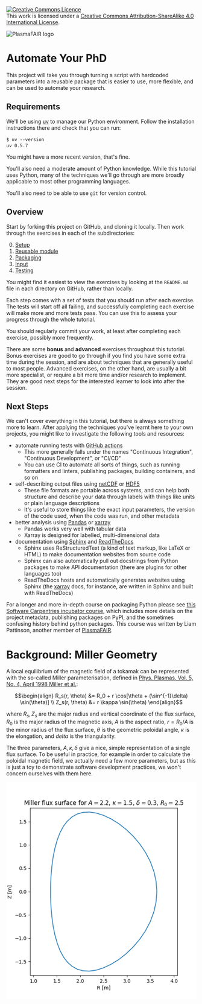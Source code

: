 <a rel="license" href="http://creativecommons.org/licenses/by-sa/4.0/">
<img alt="Creative Commons Licence" style="border-width:0" src="https://i.creativecommons.org/l/by-sa/4.0/88x31.png" />
</a>
<br />This work is licensed under a <a rel="license"
href="http://creativecommons.org/licenses/by-sa/4.0/">Creative Commons
Attribution-ShareAlike 4.0 International License</a>.

![PlasmaFAIR logo](https://plasmafair.github.io/images/full_plus_small_logo.png)


Automate Your PhD
=================

This project will take you through turning a script with hardcoded
parameters into a reusable package that is easier to use, more
flexible, and can be used to automate your research.

Requirements
------------

We'll be using [uv](https://docs.astral.sh/uv/) to manage our Python
environment. Follow the installation instructions there and check that
you can run:

```console
$ uv --version
uv 0.5.7
```

You might have a more recent version, that's fine.

You'll also need a moderate amount of Python knowledge. While this
tutorial uses Python, many of the techniques we'll go through are more
broadly applicable to most other programming languages.

You'll also need to be able to use `git` for version control.

Overview
--------

Start by forking this project on GitHub, and cloning it locally. Then
work through the exercises in each of the subdirectories:

0. [Setup](0_setup)
1. [Reusable module](1_resuable_module)
2. [Packaging](2_packaging)
3. [Input](3_inputs)
4. [Testing](4_testing)

You might find it easiest to view the exercises by looking at the
`README.md` file in each directory on GitHub, rather than locally.

Each step comes with a set of tests that you should run after each
exercise. The tests will start off all failing, and successfully
completing each exercise will make more and more tests pass. You can
use this to assess your progress through the whole tutorial.

You should regularly commit your work, at least after completing each
exercise, possibly more frequently.

There are some **bonus** and **advanced** exercises throughout this
tutorial. Bonus exercises are good to go through if you find you have
some extra time during the session, and are about techniques that are
generally useful to most people. Advanced exercises, on the other
hand, are usually a bit more specialist, or require a bit more time
and/or research to implement. They are good next steps for the
interested learner to look into after the session.

Next Steps
----------

We can't cover everything in this tutorial, but there is always
something more to learn. After applying the techniques you've learnt
here to your own projects, you might like to investigate the following
tools and resources:

- automate running tests with [GitHub actions][actions]
    - This more generally falls under the names "Continuous Integration",
      "Continuous Development", or "CI/CD"
    - You can use CI to automate all sorts of things, such as
      running formatters and linters, publishing packages, building
      containers, and so on
- self-describing output files using [netCDF][netcdf] or [HDF5][hdf5]
    - These file formats are portable across systems, and can help
      both structure and describe your data through labels with things
      like units or plain language descriptions
    - It's useful to store things like the exact input parameters, the
      version of the code used, when the code was run, and other
      metadata
- better analysis using [Pandas][pandas] or [xarray][xarray]
    - Pandas works very well with tabular data
    - Xarray is designed for labelled, multi-dimensional data
- documentation using [Sphinx][sphinx] and [ReadTheDocs][rtd]
    - Sphinx uses ReStructuredText (a kind of text markup, like LaTeX
      or HTML) to make documentation websites from source code
    - Sphinx can also automatically pull out docstrings from Python
      packages to make API documentation (there are plugins for other
      languages too)
    - ReadTheDocs hosts and automatically generates websites using
      Sphinx (the [xarray][xarray] docs, for instance, are written in
      Sphinx and built with ReadTheDocs)

For a longer and more in-depth course on packaging Python please see
[this Software Carpentries incubator course][python_packaging], which
includes more details on the project metadata, publishing packages on
PyPI, and the sometimes confusing history behind python packages. This
course was written by Liam Pattinson, another member of
[PlasmaFAIR][plasmafair].

[actions]: https://docs.github.com/en/actions
[netcdf]: https://www.unidata.ucar.edu/software/netcdf/
[hdf5]: https://www.hdfgroup.org/solutions/hdf5/
[pandas]: https://pandas.pydata.org
[xarray]: https://docs.xarray.dev/en/stable/
[sphinx]: https://www.sphinx-doc.org/en/master/
[rtd]: https://readthedocs.org
[python_packaging]: https://carpentries-incubator.github.io/python_packaging/index.html
[plasmafair]: https://plasmafair.github.io

Background: Miller Geometry
===========================

A local equilibrium of the magnetic field of a tokamak can be
represented with the so-called Miller parameterisation, defined in
[Phys. Plasmas, Vol. 5, No. 4, April 1998 Miller et al.][1]:


```math
\begin{align}
R_s(r, \theta) &= R_0 + r \cos[\theta + (\sin^{-1}\delta) \sin(\theta)] \\
Z_s(r, \theta) &= r \kappa \sin(\theta)
\end{align}
```

where $`R_s, Z_s`$ are the major radius and vertical coordinate of the
flux surface, $`R_0`$ is the major radius of the magnetic axis, $`A`$
is the aspect ratio, $`r = R_0 / A`$ is the minor radius of the flux
surface, $`\theta`$ is the geometric poloidal angle, $`\kappa`$ is the
elongation, and $`delta`$ is the triangularity.

The three parameters, $`A, \kappa, \delta`$ give a nice, simple
representation of a single flux surface. To be useful in practice, for
example in order to calculate the poloidal magnetic field, we actually
need a few more parameters, but as this is just a toy to demonstrate
software development practices, we won't concern ourselves with them
here.

![An example of a Miller parameterised flux surface](.images/example_plot.png "An example of a Miller parameterised flux surface")

[1]: https://doi.org/10.1063/1.872666
